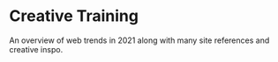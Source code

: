 # Creative Training
An overview of web trends in 2021 along with many site references and creative inspo. 
